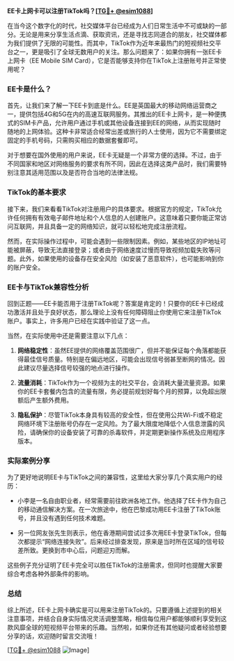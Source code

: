 **EE卡上网卡可以注册TikTok吗？[[TG💪+ @esim1088](https://t.me/s/esim1088)]**

在当今这个数字化的时代，社交媒体平台已经成为人们日常生活中不可或缺的一部分。无论是用来分享生活点滴、获取资讯，还是寻找志同道合的朋友，社交媒体都为我们提供了无限的可能性。而其中，TikTok作为近年来最热门的短视频社交平台之一，更是吸引了全球无数用户的关注。那么问题来了：如果你拥有一张EE卡上网卡（EE Mobile SIM Card），它是否能够支持你在TikTok上注册账号并正常使用呢？

### EE卡是什么？

首先，让我们来了解一下EE卡到底是什么。EE是英国最大的移动网络运营商之一，提供包括4G和5G在内的高速互联网服务。其推出的EE卡上网卡，是一种便携式的SIM卡产品，允许用户通过手机或其他设备连接到EE的网络，从而实现随时随地的上网体验。这种卡非常适合经常出差或旅行的人士使用，因为它不需要绑定固定的手机号码，只需购买相应的数据套餐即可。

对于想要在国外使用的用户来说，EE卡无疑是一个非常方便的选择。不过，由于不同国家和地区对网络服务的要求有所不同，因此在选择这类产品时，我们需要特别注意其适用范围以及是否符合当地的法律法规。

### TikTok的基本要求

接下来，我们来看看TikTok对注册用户的具体要求。根据官方的规定，TikTok允许任何拥有有效电子邮件地址和个人信息的人创建账户。这意味着只要你能正常访问互联网，并且具备一定的网络知识，就可以轻松地完成注册流程。

然而，在实际操作过程中，可能会遇到一些限制因素。例如，某些地区的IP地址可能被屏蔽，导致无法直接登录；或者由于网络速度过慢而导致视频加载失败等问题。此外，如果使用的设备存在安全风险（如安装了恶意软件），也可能影响到你的账户安全。

### EE卡与TikTok兼容性分析

回到正题——EE卡能否用于注册TikTok呢？答案是肯定的！只要你的EE卡已经成功激活并且处于良好状态，那么理论上没有任何障碍阻止你使用它来注册TikTok账户。事实上，许多用户已经在实践中验证了这一点。

当然，在实际使用中还是需要注意以下几点：

1. **网络稳定性**：虽然EE提供的网络覆盖范围很广，但并不能保证每个角落都能获得最佳信号质量。特别是在偏远地区，可能会出现信号弱甚至断网的情况。因此建议尽量选择信号较强的地点进行操作。
   
2. **流量消耗**：TikTok作为一个视频为主的社交平台，会消耗大量流量资源。如果你的EE卡套餐内包含的流量有限，务必提前规划好每个月的预算，以免超出限额后产生额外费用。

3. **隐私保护**：尽管TikTok本身具有较高的安全性，但在使用公共Wi-Fi或不稳定网络环境下注册账号仍存在一定风险。为了最大限度地降低个人信息泄露的风险，请确保你的设备安装了可靠的杀毒软件，并定期更新操作系统及应用程序版本。

### 实际案例分享

为了更好地说明EE卡与TikTok之间的兼容性，这里给大家分享几个真实用户的经历：

- 小李是一名自由职业者，经常需要前往欧洲各地工作。他选择了EE卡作为自己的移动通信解决方案。在一次旅途中，他在巴黎成功用EE卡注册了TikTok账号，并且没有遇到任何技术难题。
  
- 另一位网友张先生则表示，他在香港期间尝试过多次用EE卡登录TikTok，但每次都提示“网络连接失败”。后来经过排查发现，原来是当时所在区域的信号较差所致。更换到市中心后，问题迎刃而解。

这些例子充分证明了EE卡完全可以胜任TikTok的注册需求，但同时也提醒大家要综合考虑各种外部条件的影响。

### 总结

综上所述，EE卡上网卡确实是可以用来注册TikTok的。只要遵循上述提到的相关注意事项，并结合自身实际情况灵活调整策略，相信每位用户都能够顺利享受到这款风靡全球的短视频平台带来的乐趣。当然啦，如果你还有其他疑问或者经验想要分享的话，欢迎随时留言交流哦！

[[TG💪+ @esim1088](https://t.me/s/esim1088) ![Image](https://i.postimg.cc/4NQfJmqS/Snipaste-2025-05-13-00-14-12.png)]